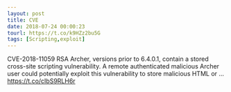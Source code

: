 ```yaml
---
layout: post
title: CVE
date: 2018-07-24 00:00:23
tourl: https://t.co/k9HZz2bu5G
tags: [Scripting,exploit]
---
```

CVE-2018-11059 RSA Archer, versions prior to 6.4.0.1, contain a stored cross-site scripting vulnerability. A remote authenticated malicious Archer user could potentially exploit this vulnerability to store malicious HTML or ... https://t.co/cIbS9RLH6r